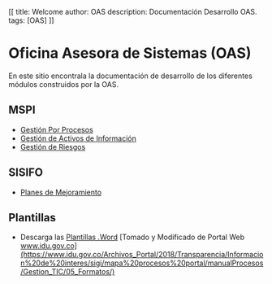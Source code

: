 [[
title: Welcome
author: OAS
description: Documentación Desarrollo OAS.
tags: [OAS]
]]

# Oficina Asesora de Sistemas (OAS)

En este sitio encontrala la documentación de desarrollo de los diferentes módulos construidos por la OAS.


MSPI
------------------------------------------
* [Gestión Por Procesos](http://pykwiki.nullism.com/)
* [Gestión de Activos de Información](http://pykwiki.nullism.com/)
* [Gestión de Riesgos](http://pykwiki.nullism.com/)

SISIFO
------------------------------------------
* [Planes de Mejoramiento](planes_de_mejoramiento/analisis_actividades.html)


Plantillas
------------------------------------------
* Descarga las [Plantillas .Word](data_download/plantillas_word.zip)
    [Tomado y Modificado de Portal Web www.idu.gov.co](https://www.idu.gov.co/Archivos_Portal/2018/Transparencia/Informacion%20de%20interes/sigi/mapa%20procesos%20portal/manualProcesos/Gestion_TIC/05_Formatos/)